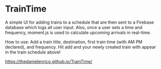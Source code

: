 # TrainTime
A simple UI for adding trains to a schedule that are then sent to a Firebase database which logs all user input. Also, once a user sets a time and frequency, moment.js is used to calculate upcoming arrivals in real-time. 

How to use:
Add a train title, destination, first train time (with AM PM declared), and frequency. Hit add and your newly created train with appear in the train schedule above!

https://thedanielenrico.github.io/TrainTime/